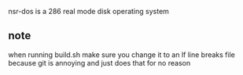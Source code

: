nsr-dos is a 286 real mode disk operating system
## note
when running build.sh make sure you change it to an lf line breaks file because git is annoying and just does that for no reason